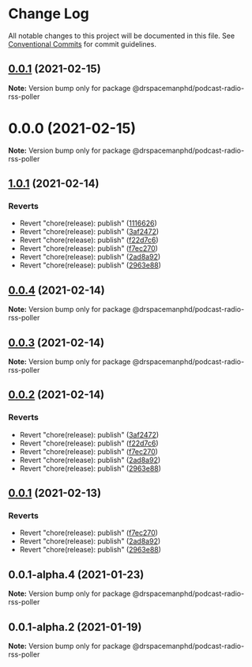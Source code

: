 # Change Log

All notable changes to this project will be documented in this file.
See [Conventional Commits](https://conventionalcommits.org) for commit guidelines.

## [0.0.1](https://github.com/drspacemanphd/podcast-radio-web/compare/@drspacemanphd/podcast-radio-rss-poller@0.0.0...@drspacemanphd/podcast-radio-rss-poller@0.0.1) (2021-02-15)

**Note:** Version bump only for package @drspacemanphd/podcast-radio-rss-poller





# 0.0.0 (2021-02-15)

**Note:** Version bump only for package @drspacemanphd/podcast-radio-rss-poller





## [1.0.1](https://github.com/drspacemanphd/podcast-radio-web/compare/@drspacemanphd/podcast-radio-rss-poller@0.0.1-alpha.4...@drspacemanphd/podcast-radio-rss-poller@1.0.1) (2021-02-14)


### Reverts

* Revert "chore(release): publish" ([1116626](https://github.com/drspacemanphd/podcast-radio-web/commit/1116626ea08115e78761a7d243deebc9eb508785))
* Revert "chore(release): publish" ([3af2472](https://github.com/drspacemanphd/podcast-radio-web/commit/3af2472160fcaa18b8ddb94fd24acfea06e61462))
* Revert "chore(release): publish" ([f22d7c6](https://github.com/drspacemanphd/podcast-radio-web/commit/f22d7c66c0d1a21c06533d7190383e293f4a05b0))
* Revert "chore(release): publish" ([f7ec270](https://github.com/drspacemanphd/podcast-radio-web/commit/f7ec2702b4a119994785ad64d2b12b10a2b6e200))
* Revert "chore(release): publish" ([2ad8a92](https://github.com/drspacemanphd/podcast-radio-web/commit/2ad8a9247123d3afabcdc8409cb614f5f971a0bd))
* Revert "chore(release): publish" ([2963e88](https://github.com/drspacemanphd/podcast-radio-web/commit/2963e888482364630563f923282814de025a3f98))





## [0.0.4](https://github.com/drspacemanphd/podcast-radio-web/compare/@drspacemanphd/podcast-radio-rss-poller@0.0.3...@drspacemanphd/podcast-radio-rss-poller@0.0.4) (2021-02-14)

**Note:** Version bump only for package @drspacemanphd/podcast-radio-rss-poller





## [0.0.3](https://github.com/drspacemanphd/podcast-radio-web/compare/@drspacemanphd/podcast-radio-rss-poller@0.0.2...@drspacemanphd/podcast-radio-rss-poller@0.0.3) (2021-02-14)

**Note:** Version bump only for package @drspacemanphd/podcast-radio-rss-poller





## [0.0.2](https://github.com/drspacemanphd/podcast-radio-web/compare/@drspacemanphd/podcast-radio-rss-poller@0.0.1-alpha.4...@drspacemanphd/podcast-radio-rss-poller@0.0.2) (2021-02-14)


### Reverts

* Revert "chore(release): publish" ([3af2472](https://github.com/drspacemanphd/podcast-radio-web/commit/3af2472160fcaa18b8ddb94fd24acfea06e61462))
* Revert "chore(release): publish" ([f22d7c6](https://github.com/drspacemanphd/podcast-radio-web/commit/f22d7c66c0d1a21c06533d7190383e293f4a05b0))
* Revert "chore(release): publish" ([f7ec270](https://github.com/drspacemanphd/podcast-radio-web/commit/f7ec2702b4a119994785ad64d2b12b10a2b6e200))
* Revert "chore(release): publish" ([2ad8a92](https://github.com/drspacemanphd/podcast-radio-web/commit/2ad8a9247123d3afabcdc8409cb614f5f971a0bd))
* Revert "chore(release): publish" ([2963e88](https://github.com/drspacemanphd/podcast-radio-web/commit/2963e888482364630563f923282814de025a3f98))





## [0.0.1](https://github.com/drspacemanphd/podcast-radio-web/compare/@drspacemanphd/podcast-radio-rss-poller@0.0.1-alpha.4...@drspacemanphd/podcast-radio-rss-poller@0.0.1) (2021-02-13)


### Reverts

* Revert "chore(release): publish" ([f7ec270](https://github.com/drspacemanphd/podcast-radio-web/commit/f7ec2702b4a119994785ad64d2b12b10a2b6e200))
* Revert "chore(release): publish" ([2ad8a92](https://github.com/drspacemanphd/podcast-radio-web/commit/2ad8a9247123d3afabcdc8409cb614f5f971a0bd))
* Revert "chore(release): publish" ([2963e88](https://github.com/drspacemanphd/podcast-radio-web/commit/2963e888482364630563f923282814de025a3f98))





## 0.0.1-alpha.4 (2021-01-23)

**Note:** Version bump only for package @drspacemanphd/podcast-radio-rss-poller





## 0.0.1-alpha.2 (2021-01-19)

**Note:** Version bump only for package @drspacemanphd/podcast-radio-rss-poller
